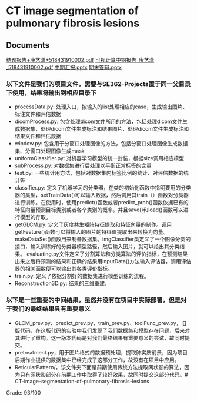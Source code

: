 # CT image segmentation of pulmonary fibrosis lesions

## Documents

[结题报告+康艺潇+518431910002.pdf](https://github.com/echo-xiao9/CT-image-segmentation-of-pulmonary-fibrosis-lesions/files/8986719/%2B.%2B518431910002.pdf)
[可视计算中期报告_康艺潇_518431910002.pdf](https://github.com/echo-xiao9/CT-image-segmentation-of-pulmonary-fibrosis-lesions/files/8986721/_._518431910002.pdf)
[中期汇报.pptx](https://github.com/echo-xiao9/CT-image-segmentation-of-pulmonary-fibrosis-lesions/files/8986722/default.pptx)
[期末答辩.pptx](https://github.com/echo-xiao9/CT-image-segmentation-of-pulmonary-fibrosis-lesions/files/8986723/default.pptx)



### 以下文件是我们的项目文件，需要与SE362-Projects置于同一父目录下使用，结果将输出到相应目录下

* processData.py: 处理入口，按输入的list处理相应的case，生成输出图片、标注文件和评估数据
* dicomProcess.py: 包含处理dicom文件所用的方法，包括处理dicom文件生成数据集、处理dicom文件生成标注和结果图片、处理dicom文件生成标注和结果文件和评估数据
* window.py: 包含用于分窗口处理图像的方法，包括分窗口处理图像生成数据集、分窗口处理图像生成mask
* uniformClassifier.py: 对机器学习模型的统一封装，根据size调用相应模型
* subProcess.py: 对数据集进行后处理以平衡正常标签的含量
* test.py: 一些统计用方法，包括对数据集内标签比例的统计、对评估数据的统计等
* classifier.py: 定义了机器学习的分类器，在类的初始化函数中指明要用的分类器的类型，setTrainData()可以输入数据，然后调用其train（）函数对分类器进行训练。在使用时，使用predict()函数或者predict_prob()函数依据已有的特征向量预测目标类别或者各个类别的概率。并且save()和load()函数可以进行模型的存取。
* getGLCM.py: 定义了灰度共生矩阵特征提取和特征向量的制作。调用getFeature()函数可以将输入的图片的特征值提取出来转换为向量。makeDataSet()函数用来制备数据集。imgClassifier类定义了一个图像分类的接口，输入训练好的分类器模型路径，然后输入图片，就可以给出其分类结果。
evaluating.py文件定义了分割算法和分类算法的评价指标，在预测结果出来之后将预测的结果和正确的结果用inputData()方法输入评估器，调用评估器的相关函数便可以输出其各类评价指标。
* train.py: 定义了依据分割好的数据集进行模型训练的流程。
* Reconstruction3D.py: 结果的三维重建.
### 以下是一些重要的中间结果，虽然并没有在项目中实际部署，但是对于我们的最终结果具有重要意义
* GLCM_prev.py、predict_prev.py、train_prev.py、toolFunc_prev.py，旧版代码，在这版代码的实验中我们发现了我们数据集和模型存在问题，后来对其进行了重构。这一版本代码是对我们最终结果有重要意义的尝试，故同时提交。
* pretreatment.py，用于图片格式的数据预处理，提取肺实质前景，因为项目后期作业提供的数据集中已经完成了这部分工作，故没有在项目中应用。
* ReticularPattern/，该文件夹下面是前期使用传统方法提取网状影的算法，因为只有网状影部分在前期工作中取得了较好效果，故同时提交这部分代码。# CT-image-segmentation-of-pulmonary-fibrosis-lesions



Grade: 93/100

